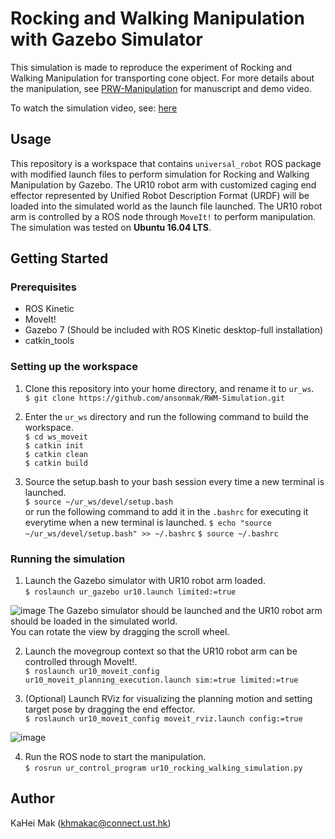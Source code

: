 # Rocking and Walking Manipulation with Gazebo Simulator
This simulation is made to reproduce the experiment of Rocking and Walking Manipulation for transporting cone object. For more details about the manipulation, see [PRW-Manipulation](https://github.com/HKUST-RML/PRW-Manipulation) for manuscript and demo video.  
  
To watch the simulation video, see: [here](https://drive.google.com/file/d/1osyw5b-5jTaDhjVSOWYlr_D6HKPwPvq6/view)

## Usage
This repository is a workspace that contains `universal_robot` ROS package with modified launch files to perform simulation for Rocking and Walking Manipulation by Gazebo. The UR10 robot arm with customized caging end effector represented by Unified Robot Description Format (URDF) will be loaded into the simulated world as the launch file launched. The UR10 robot arm is controlled by a ROS node through `MoveIt!` to perform manipulation. The simulation was tested on **Ubuntu 16.04 LTS**.

## Getting Started

### Prerequisites
- ROS Kinetic
- MoveIt!
- Gazebo 7 (Should be included with ROS Kinetic desktop-full installation)
- catkin_tools

### Setting up the workspace
1. Clone this repository into your home directory, and rename it to `ur_ws`.  
`$ git clone https://github.com/ansonmak/RWM-Simulation.git`
2. Enter the `ur_ws` directory and run the following command to build the workspace.  
`$ cd ws_moveit`  
`$ catkin init`  
`$ catkin clean`  
`$ catkin build`  

3. Source the setup.bash to your bash session every time a new terminal is launched.  
`$ source ~/ur_ws/devel/setup.bash`  
or run the following command to add it in the `.bashrc` for executing it everytime when a new terminal is launched.
`$ echo "source ~/ur_ws/devel/setup.bash" >> ~/.bashrc`
`$ source ~/.bashrc`

### Running the simulation
1. Launch the Gazebo simulator with UR10 robot arm loaded.  
`$ roslaunch ur_gazebo ur10.launch limited:=true`  

![image](https://github.com/ansonmak/RWM-Simulation/blob/master/media/GazeboLaunch.png)
The Gazebo simulator should be launched and the UR10 robot arm should be loaded in the simulated world.  
You can rotate the view by dragging the scroll wheel.

2. Launch the movegroup context so that the UR10 robot arm can be controlled through MoveIt!.  
`$ roslaunch ur10_moveit_config ur10_moveit_planning_execution.launch sim:=true limited:=true`

3. (Optional) Launch RViz for visualizing the planning motion and setting target pose by dragging the end effector.  
`$ roslaunch ur10_moveit_config moveit_rviz.launch config:=true`  

![image](https://github.com/ansonmak/RWM-Simulation/blob/master/media/RVizLaunch.png)

4. Run the ROS node to start the manipulation.  
`$ rosrun ur_control_program ur10_rocking_walking_simulation.py`

## Author
KaHei Mak (khmakac@connect.ust.hk)

